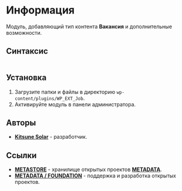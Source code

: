 # Информация

Модуль, добавляющий тип контента **Вакансия** и дополнительные возможности.

## Синтаксис

```

```

## Установка

1. Загрузите папки и файлы в директорию `wp-content/plugins/WP_EXT_Job`.
2. Активируйте модуль в панели администратора.

## Авторы

- [**Kitsune Solar**](https://kitsune.solar/) - разработчик.

## Ссылки

- [**METASTORE**](https://metastore.pro/) - хранилище открытых проектов [**METADATA**](https://metadata.foundation/).
- [**METADATA / FOUNDATION**](https://metadata.foundation/) - поддержка и разработка открытых проектов.

